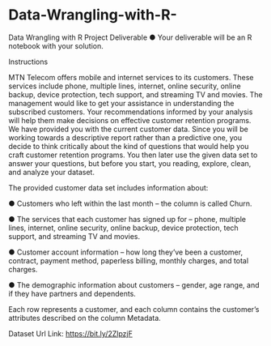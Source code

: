# Data-Wrangling-with-R-
Data Wrangling with R 
Project Deliverable
● Your deliverable will be an R notebook with your solution.

Instructions

MTN Telecom offers mobile and internet services to its customers. These services include phone, multiple lines, internet, online security, online backup, device protection, tech support, and streaming TV and movies. The management would like to get your assistance in understanding the subscribed customers. Your recommendations informed by your analysis will help them make decisions on effective customer retention programs. We have provided you with the current customer data. Since you will be working towards a descriptive report rather than a predictive one, you decide to think critically about the kind of questions that would help you craft customer retention programs. You then later use the given data set to answer your questions, but before you start, you reading, explore, clean, and analyze your dataset.

The provided customer data set includes information about:

● Customers who left within the last month – the column is called Churn.

● The services that each customer has signed up for – phone, multiple lines, internet, online security, online backup, device protection, tech support, and streaming TV and movies.

● Customer account information – how long they’ve been a customer, contract, payment method, paperless billing, monthly charges, and total charges.

● The demographic information about customers – gender, age range, and if they have partners and dependents.

Each row represents a customer, and each column contains the customer’s attributes described on the column Metadata.

Dataset Url Link: https://bit.ly/2ZlpzjF
